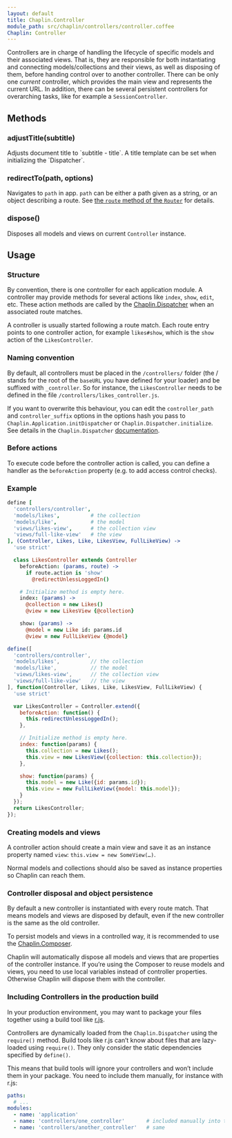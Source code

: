 ```yaml
---
layout: default
title: Chaplin.Controller
module_path: src/chaplin/controllers/controller.coffee
Chaplin: Controller
---
```


Controllers are in charge of handling the lifecycle of specific models and their associated views. That is, they are responsible for both instantiating and connecting models/collections and their views, as well as disposing of them, before handing control over to another controller. There can be only one *current* controller, which provides the main view and represents the current URL. In addition, there can be several persistent controllers for overarching tasks, like for example a `SessionController`.

<h2 id="methods">Methods</h2>

<h3 class="module-member" id="adjustTitle">adjustTitle(subtitle)</h3>
Adjusts document title to `subtitle - title`. A title template can be set when initializing the `Dispatcher`.

<h3 class="module-member" id="redirectTo">redirectTo(path, options)</h3>

Navigates to `path` in app. `path` can be either a path given as a string, or an object describing a route. See [the `route` method of the `Router`](./chaplin.router.html#route) for details.

<h3 class="module-member" id="dispose">dispose()</h3>

Disposes all models and views on current `Controller` instance.

## Usage

### Structure

By convention, there is one controller for each application module. A controller may provide methods for several actions like `index`, `show`, `edit`, etc. These action methods are called by the [Chaplin.Dispatcher](./chaplin.dispatcher.html) when an associated route matches.

A controller is usually started following a route match. Each route entry points to one controller action, for example `likes#show`, which is the `show` action of the `LikesController`.


### Naming convention

By default, all controllers must be placed in the `/controllers/`  folder (the / stands for the root of the `baseURL` you have defined for your loader) and be suffixed with `_controller`. So for instance, the `LikesController` needs to be defined in the file `/controllers/likes_controller.js`.

If you want to overwrite this behaviour, you can edit the `controller_path` and `controller_suffix` options in the options hash you pass to `Chaplin.Application.initDispatcher` or `Chaplin.Dispatcher.initialize`. See details in the `Chaplin.Dispatcher` [documentation](./chaplin.dispatcher.html#initialize).


### Before actions

To execute code before the controller action is called, you can define a handler as the `beforeAction` property (e.g. to add access control checks).


### Example

```coffeescript
define [
  'controllers/controller',
  'models/likes',          # the collection
  'models/like',           # the model
  'views/likes-view',      # the collection view
  'views/full-like-view'   # the view
], (Controller, Likes, Like, LikesView, FullLikeView) ->
  'use strict'

  class LikesController extends Controller
    beforeAction: (params, route) ->
      if route.action is 'show'
        @redirectUnlessLoggedIn()

    # Initialize method is empty here.
    index: (params) ->
      @collection = new Likes()
      @view = new LikesView {@collection}

    show: (params) ->
      @model = new Like id: params.id
      @view = new FullLikeView {@model}
```

```javascript
define([
  'controllers/controller',
  'models/likes',          // the collection
  'models/like',           // the model
  'views/likes-view',      // the collection view
  'views/full-like-view'   // the view
], function(Controller, Likes, Like, LikesView, FullLikeView) {
  'use strict'

  var LikesController = Controller.extend({
    beforeAction: function() {
      this.redirectUnlessLoggedIn();
    },

    // Initialize method is empty here.
    index: function(params) {
      this.collection = new Likes();
      this.view = new LikesView({collection: this.collection});
    },

    show: function(params) {
      this.model = new Like({id: params.id});
      this.view = new FullLikeView({model: this.model});
    }
  });
  return LikesController;
});
```

### Creating models and views

A controller action should create a main view and save it as an instance property named `view`: `this.view = new SomeView(…)`.

Normal models and collections should also be saved as instance properties so Chaplin can reach them.

### Controller disposal and object persistence

By default a new controller is instantiated with every route match. That means models and views are disposed by default, even if the new controller is the same as the old controller.

To persist models and views in a controlled way, it is recommended to use the [Chaplin.Composer](./chaplin.composer.html).

Chaplin will automatically dispose all models and views that are properties of the controller instance. If you’re using the Composer to reuse models and views, you need to use local variables instead of controller properties. Otherwise Chaplin will dispose them with the controller.

### Including Controllers in the production build

In your production environment, you may want to package your files together using a build tool like [r.js](http://requirejs.org/docs/optimization.html).

Controllers are dynamically loaded from the `Chaplin.Dispatcher` using the `require()` method. Build tools like r.js can’t know about files that are lazy-loaded using `require()`. They only consider the static dependencies specified by `define()`.

This means that build tools will ignore your controllers and won’t include them in your package. You need to include them manually, for instance with r.js:

```yaml
paths:
  # ...
modules:
  - name: 'application'
  - name: 'controllers/one_controller'       # included manually into the build
  - name: 'controllers/another_controller'   # same
```
